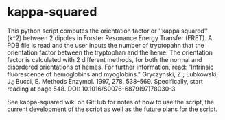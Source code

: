 kappa-squared
=============
This python script computes the orientation factor or ''kappa squared'' (k^2) between 2 dipoles in 
Forster Resonance Energy Transfer (FRET). A PDB file is read and the user inputs the number of 
tryptopahn that the orientation factor between the tryptophan and the heme. The orientation factor 
is calculated with 2 different methods, for both the normal and disordered orientations of hemes. 
For further information, read: 
"Intrinsic fluorescence of hemoglobins and myoglobins." 
Gryczynski, Z.; Lubkowski, J.; Bucci, E. Methods Enzymol. 1997, 278, 538–569. 
Specifically, start reading at page 548.
DOI: 10.1016/S0076-6879(97)78030-3

See kappa-squared wiki on GitHub for notes of how to use the script, the current development of the script as well as the future plans for the script.
